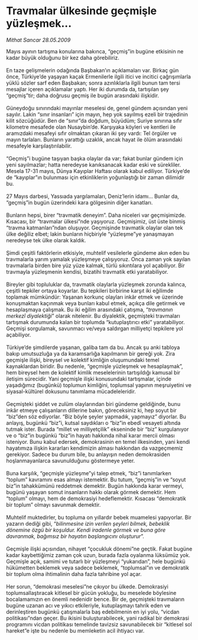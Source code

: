 # Travmalar ülkesinde geçmişle yüzleşmek...

*Mithat Sancar 28.05.2009*

<div class="taraf_structure_2col_1zq">
<div class="margen_n">



 <p>Mayıs ayının tartışma konularına bakınca, “geçmiş”in bugüne etkisinin ne kadar büyük olduğunu bir kez daha görebiliriz. <br/><br/>En taze gelişmelerin odağında Başbakan’ın açıklamaları var. Birkaç gün önce, Türkiye’de yaşayan kaçak Ermenilerle ilgili itici ve incitici çağrışımlarla yüklü sözler sarf eden Başbakan; sonra azınlıklarla ilgili bunun tam tersi mesajlar içeren açıklamalar yaptı. Her iki durumda da, tartışılan şey “geçmiş”tir; daha doğrusu geçmiş ile bugün arasındaki ilişkidir. <br/><br/>Güneydoğu sınırındaki mayınlar meselesi de, genel gündem açısından yeni sayılır. Lakin “sınır insanları” için mayın, hep yok sayılmış ezeli bir trajedinin kilit sözcüğüdür. Ben de “sınır”da doğdum, büyüdüm; Suriye sınırına sıfır kilometre mesafede olan Nusaybin’de. Karşıyaka köyleri ve kentleri ile aramızdaki mesafeyi sıfır olmaktan çıkaran iki şey vardı: Tel örgüler ve mayın tarlaları. Bunların yarattığı uzaklık, ancak hayat ile ölüm arasındaki mesafeyle karşılaştırılabilir. <br/><br/>“Geçmiş”i bugüne taşıyan başka olaylar da var; fakat bunlar gündem için yeni sayılmazlar; hatta neredeyse kanıksanacak kadar eski ve sürekliler. Mesela 17-31 mayıs, Dünya Kayıplar Haftası olarak kabul ediliyor. Türkiye’de de “kayıplar”ın bulunması için etkinliklerin yoğunlaştığı bir zaman dilimidir bu. <br/><br/>27 Mayıs darbesi, Yassıada yargılamaları, Deniz’lerin idamı... Bunlar da, “geçmiş”in bugün üzerindeki kara gölgesinin diğer kanatları. <br/><br/>Bunların hepsi, birer “travmatik deneyim”. Daha niceleri var geçmişimizde. Kısacası, bir “travmalar ülkesi”nde yaşıyoruz. Geçmişimiz, üst üste binmiş “travma katmanları”ndan oluşuyor. Geçmişinde travmatik olaylar olan tek ülke değiliz elbet; lakin bunların hiçbiriyle “yüzleşme”ye yanaşmayan neredeyse tek ülke olarak kaldık. <br/><br/>Şimdi çeşitli faktörlerin etkisiyle, muhtelif vesilelerle gündeme akın eden bu travmalarla yarım yamalak yüzleşmeye çalışıyoruz. Onca zaman yok sayılan travmalarla birden bire yüz yüze kalmak, türlü sıkıntılara yol açabiliyor. Bir travmayla yüzleşmenin kendisi, bizatihi travmatik etki yaratabiliyor. <br/><br/>Bireyler gibi topluluklar da, travmatik olaylarla yüzleşmek zorunda kalınca, çeşitli tepkiler ortaya koyarlar. Bu tepkileri birbirine karşıt iki eğilimde toplamak mümkündür: Yaşanan korkunç olayları inkâr etmek ve üzerinde konuşmaktan kaçınmak veya bunları kabul etmek, açıkça dile getirmek ve hesaplaşmaya çalışmak. Bu iki eğilim arasındaki çatışma, “<i>travmanın merkezî diyalektiği</i>” olarak nitelenir. Bu diyalektik, geçmişteki travmaları tartışmak durumunda kalan bir toplumda “kutuplaştırıcı etki” yaratabiliyor. Geçmişi sorgulamak, savunmacı ve/veya saldırgan milliyetçi tepkilere yol açabiliyor. <br/><br/>Türkiye’de şimdilerde yaşanan, galiba tam da bu. Ancak şu anki tabloya bakıp umutsuzluğa ya da karamsarlığa kapılmanın bir gereği yok. Zira geçmişle ilişki, bireysel ve kolektif kimliğin oluşumundaki temel kaynaklardan biridir. Bu nedenle, “geçmişle yüzleşmek ve hesaplaşmak”, hem bireysel hem de kolektif kimlik meselelerinin tartışıldığı kamusal bir iletişim sürecidir. Yani geçmişle ilişki konusundaki tartışmalar, içinde yaşadığımız (bugünkü) toplumun kimliğini, toplumsal yapının meşruiyetini ve siyasal-kültürel dokusunu tanımlama mücadeleleridir. <br/><br/>Geçmişteki şiddet ve zulüm olaylarından biri gündeme geldiğinde, bunu inkâr etmeye çalışanların dillerine bakın, göreceksiniz ki, hep soyut bir “biz”den söz ediyorlar. “Biz böyle şeyler yapmadık, yapmayız” diyorlar. Bu anlayış, bugünkü “biz”i, kutsal saydıkları o “biz”in ebedî vesayeti altında tutmak ister. Burada “millet ve milliyetçilik” ekseninde bir “biz” kurgulanıyor ve o “biz”in bugünkü “biz”in hayatı hakkında nihaî karar mercii olması isteniyor. Bunu kabul edersek, demokrasinin en temel ilkesinden, yani kendi hayatımıza ilişkin kararları kendimizin alması hakkından da vazgeçmemiz gerekiyor. Sadece bu durum bile, bu anlayışın neden demokrasiden hoşlanmayanlarca savunulduğunu göstermeye yeter. <br/><br/>Buna karşılık, “geçmişle yüzleşme”yi talep etmek, “biz”i tanımlarken “toplum” kavramını esas almayı istemektir. Bu tutum, “geçmiş”in ve “soyut biz”in tahakkümünü reddetmek demektir. Bugün hakkında karar vermeyi, bugünü yaşayan somut insanların hakkı olarak görmek demektir. Hem “toplum” olmayı, hem de demokrasiyi hedeflemektir. Kısacası “demokratik bir toplum” olmayı savunmak demektir. <br/><br/>Muhtelif muktedirler, bu topluma on yıllardır bebek muamelesi yapıyorlar. Bir yazarın dediği gibi, “<i>bilinmesine izin verilen şeyleri bilmek, bebeklik dönemine özgü bir koşuldur. Kendi iradenle görmek ve buna göre davranmak, bağımsız bir hayatın başlangıcını oluşturur</i>”. <br/><br/>Geçmişle ilişki açısından, nihayet “çocukluk dönemi”ne geçtik. Fakat bugüne kadar kaybettiğimiz zaman çok uzun, burada fazla oyalanma lüksümüz yok. Geçmişle açık, samimi ve tutarlı bir yüzleşmeyi “yukarıdan”, hele bugünkü hükümetten beklemek veya sadece beklemek, “toplumsal”ın ve demokratik bir toplum olma ihtimalinin daha fazla tahribine yol açar. <br/><br/>Her sorun, “demokrasi meselesi”ne çıkıyor bu ülkede. Demokrasiyi toplumsallaştıracak kitlesel bir gücün yokluğu, bu meselede böylesine bocalamamızın en önemli nedenidir bence. Bir de, geçmişteki travmaların bugüne uzanan acı ve yıkıcı etkileriyle, kutuplaşmayı tahrik eden ve derinleştiren bugünkü çatışmalarla baş edebilmenin en iyi yolu, “vicdan politikası”ndan geçer. Bu ikisini buluşturabilecek, yani radikal bir demokrasi programını vicdan politikası temelinde tavizsiz savunabilecek bir “kitlesel sol hareket”e işte bu nedenle bu memleketin acil ihtiyacı var.</p>
<br/>
<br/>
<br/>



<br/>


<div id="taraf_not">
</div>

</div>


</div>
